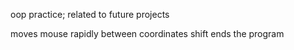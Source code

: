 oop practice; related to future projects

moves mouse rapidly between coordinates
shift ends the program
